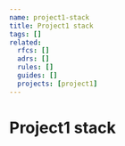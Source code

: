 ```yaml
---
name: project1-stack
title: Project1 stack
tags: []
related:
  rfcs: []
  adrs: []
  rules: []
  guides: []
  projects: [project1] 
---
```


# Project1 stack
